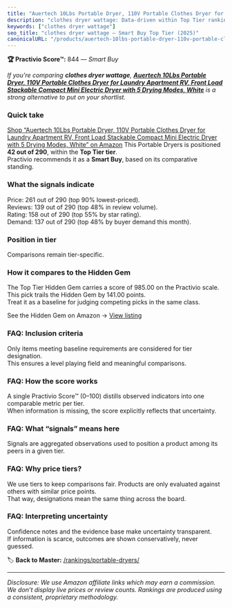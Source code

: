 ```yaml
---
title: "Auertech 10Lbs Portable Dryer, 110V Portable Clothes Dryer for Laundry Apartment RV, Front Load Stackable Compact Mini Electric Dryer with 5 Drying Modes, White"
description: "clothes dryer wattage: Data-driven within Top Tier ranking using the Practivio Score™. Positioned by quality, value, demand, findability, momentum."
keywords: ["clothes dryer wattage"]
seo_title: "clothes dryer wattage — Smart Buy Top Tier (2025)"
canonicalURL: "/products/auertech-10lbs-portable-dryer-110v-portable-clothes-dryer-for-laundry-apartment-rv-front-load-stackable-compact-mini-electric-dryer-with-5-drying-modes-white-B0CJBTFWPP/"
---
```


**🏆 Practivio Score™:** 844 — _Smart Buy_


*If you're comparing **clothes dryer wattage**, **[Auertech 10Lbs Portable Dryer, 110V Portable Clothes Dryer for Laundry Apartment RV, Front Load Stackable Compact Mini Electric Dryer with 5 Drying Modes, White](https://www.amazon.com/dp/B0CJBTFWPP?tag=practivio-20)** is a strong alternative to put on your shortlist.*
### Quick take
[Shop “Auertech 10Lbs Portable Dryer, 110V Portable Clothes Dryer for Laundry Apartment RV, Front Load Stackable Compact Mini Electric Dryer with 5 Drying Modes, White” on Amazon](https://www.amazon.com/dp/B0CJBTFWPP?tag=practivio-20)
This Portable Dryers is positioned **42 out of 290**, within the **Top Tier tier**.  
Practivio recommends it as a **Smart Buy**, based on its comparative standing.

### What the signals indicate
Price: 261 out of 290 (top 90% lowest-priced).  
Reviews: 139 out of 290 (top 48% in review volume).  
Rating: 158 out of 290 (top 55% by star rating).  
Demand: 137 out of 290 (top 48% by buyer demand this month).

### Position in tier
Comparisons remain tier-specific.

### How it compares to the Hidden Gem
The Top Tier Hidden Gem carries a score of 985.00 on the Practivio scale.  
This pick trails the Hidden Gem by 141.00 points.  
Treat it as a baseline for judging competing picks in the same class.  

See the Hidden Gem on Amazon → [View listing](https://www.amazon.com/dp/B0799Q45TT?tag=practivio-20)

### FAQ: Inclusion criteria
Only items meeting baseline requirements are considered for tier designation.  
This ensures a level playing field and meaningful comparisons.

### FAQ: How the score works
A single Practivio Score™ (0–100) distills observed indicators into one comparable metric per tier.  
When information is missing, the score explicitly reflects that uncertainty.

### FAQ: What “signals” means here
Signals are aggregated observations used to position a product among its peers in a given tier.

### FAQ: Why price tiers?
We use tiers to keep comparisons fair. Products are only evaluated against others with similar price points.  
That way, designations mean the same thing across the board.

### FAQ: Interpreting uncertainty
Confidence notes and the evidence base make uncertainty transparent.  
If information is scarce, outcomes are shown conservatively, never guessed.


🏷️ **Back to Master:** [/rankings/portable-dryers/](/rankings/portable-dryers/)

---
_Disclosure: We use Amazon affiliate links which may earn a commission. We don’t display live prices or review counts. Rankings are produced using a consistent, proprietary methodology._
